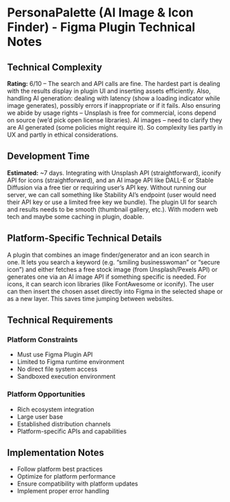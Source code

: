 # PersonaPalette (AI Image & Icon Finder) - Figma Plugin Technical Notes

## Technical Complexity
**Rating:** 6/10 – The search and API calls are fine. The hardest part is dealing with the results display in plugin UI and inserting assets efficiently. Also, handling AI generation: dealing with latency (show a loading indicator while image generates), possibly errors if inappropriate or if it fails. Also ensuring we abide by usage rights – Unsplash is free for commercial, icons depend on source (we’d pick open license libraries). AI images – need to clarify they are AI generated (some policies might require it). So complexity lies partly in UX and partly in ethical considerations.

## Development Time
**Estimated:** ~7 days. Integrating with Unsplash API (straightforward), iconify API for icons (straightforward), and an AI image API like DALL-E or Stable Diffusion via a free tier or requiring user’s API key. Without running our server, we can call something like Stability AI’s endpoint (user would need their API key or use a limited free key we bundle). The plugin UI for search and results needs to be smooth (thumbnail gallery, etc.). With modern web tech and maybe some caching in plugin, doable.

## Platform-Specific Technical Details
A plugin that combines an image finder/generator and an icon search in one. It lets you search a keyword (e.g. “smiling businesswoman” or “secure icon”) and either fetches a free stock image (from Unsplash/Pexels API) or generates one via an AI image API if something specific is needed. For icons, it can search icon libraries (like FontAwesome or iconify). The user can then insert the chosen asset directly into Figma in the selected shape or as a new layer. This saves time jumping between websites.

## Technical Requirements

### Platform Constraints
- Must use Figma Plugin API
- Limited to Figma runtime environment
- No direct file system access
- Sandboxed execution environment

### Platform Opportunities
- Rich ecosystem integration
- Large user base
- Established distribution channels
- Platform-specific APIs and capabilities

## Implementation Notes
- Follow platform best practices
- Optimize for platform performance
- Ensure compatibility with platform updates
- Implement proper error handling
